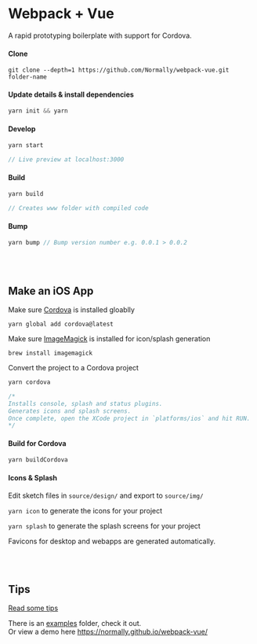 # Webpack + Vue 

A rapid prototyping boilerplate with support for Cordova.


#### Clone

```
git clone --depth=1 https://github.com/Normally/webpack-vue.git folder-name
```

#### Update details & install dependencies

```js
yarn init && yarn
```

#### Develop

```js
yarn start

// Live preview at localhost:3000
```

#### Build

```js
yarn build

// Creates www folder with compiled code

```

#### Bump

```js
yarn bump // Bump version number e.g. 0.0.1 > 0.0.2
```

<br/><br/>
## Make an iOS App

Make sure [Cordova](https://cordova.apache.org/) is installed gloablly

```
yarn global add cordova@latest
```

Make sure [ImageMagick](https://github.com/ImageMagick/ImageMagick/blob/master/Install-mac.txt) is installed for icon/splash generation

```
brew install imagemagick
```

Convert the project to a Cordova project

```js
yarn cordova

/*
Installs console, splash and status plugins. 
Generates icons and splash screens.
Once complete, open the XCode project in `platforms/ios` and hit RUN.
*/
```

#### Build for Cordova

```js
yarn buildCordova
```

#### Icons & Splash

Edit sketch files in `source/design/` and export to `source/img/`

`yarn icon` to generate the icons for your project

`yarn splash` to generate the splash screens for your project

Favicons for desktop and webapps are generated automatically.


<br/><br/>

## Tips

[Read some tips](docs/TIPS.markdown)

There is an [examples](source/examples) folder, check it out.<br/>
Or view a demo here https://normally.github.io/webpack-vue/ 

